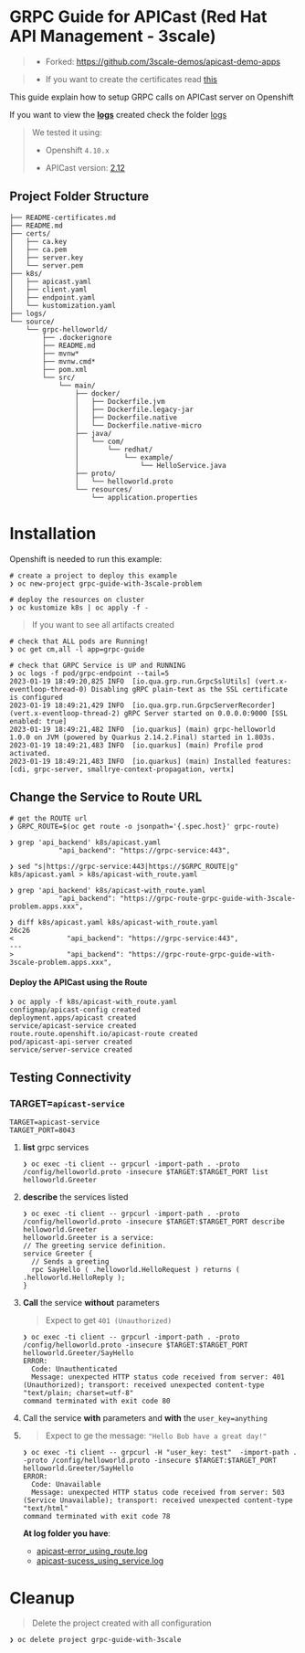 # GRPC Guide for APICast (Red Hat API Management - 3scale)

> * Forked: https://github.com/3scale-demos/apicast-demo-apps

> * If you want to create the certificates read [this](README-certificates.md)

This guide explain how to setup GRPC calls on APICast server on Openshift

If you want to view the **<u>logs</u>** created check the folder [logs](./logs/)

> We tested it using:
>
> * Openshift `4.10.x`
>
> * APICast version: [2.12](https://catalog.redhat.com/software/containers/3scale-amp2/apicast-gateway-rhel8/5df398c85a13466876712703?tag=1.21.0-74.1666687674&push_date=1666737470000)



## Project Folder Structure

```shell
├── README-certificates.md
├── README.md
├── certs/
│   ├── ca.key
│   ├── ca.pem
│   ├── server.key
│   └── server.pem
├── k8s/
│   ├── apicast.yaml
│   ├── client.yaml
│   ├── endpoint.yaml
│   └── kustomization.yaml
├── logs/
└── source/
    └── grpc-helloworld/
        ├── .dockerignore
        ├── README.md
        ├── mvnw*
        ├── mvnw.cmd*
        ├── pom.xml
        └── src/
            └── main/
                ├── docker/
                │   ├── Dockerfile.jvm
                │   ├── Dockerfile.legacy-jar
                │   ├── Dockerfile.native
                │   └── Dockerfile.native-micro
                ├── java/
                │   └── com/
                │       └── redhat/
                │           └── example/
                │               └── HelloService.java
                ├── proto/
                │   └── helloworld.proto
                └── resources/
                    └── application.properties
```



# Installation

Openshift is needed to run this example:

```shell
# create a project to deploy this example
❯ oc new-project grpc-guide-with-3scale-problem

# deploy the resources on cluster
❯ oc kustomize k8s | oc apply -f -
```

> If you want to see all artifacts created

```shell
# check that ALL pods are Running!
❯ oc get cm,all -l app=grpc-guide

# check that GRPC Service is UP and RUNNING
❯ oc logs -f pod/grpc-endpoint --tail=5
2023-01-19 18:49:20,825 INFO  [io.qua.grp.run.GrpcSslUtils] (vert.x-eventloop-thread-0) Disabling gRPC plain-text as the SSL certificate is configured
2023-01-19 18:49:21,429 INFO  [io.qua.grp.run.GrpcServerRecorder] (vert.x-eventloop-thread-2) gRPC Server started on 0.0.0.0:9000 [SSL enabled: true]
2023-01-19 18:49:21,482 INFO  [io.quarkus] (main) grpc-helloworld 1.0.0 on JVM (powered by Quarkus 2.14.2.Final) started in 1.803s. 
2023-01-19 18:49:21,483 INFO  [io.quarkus] (main) Profile prod activated. 
2023-01-19 18:49:21,483 INFO  [io.quarkus] (main) Installed features: [cdi, grpc-server, smallrye-context-propagation, vertx]
```

## Change the Service to Route URL

```shell
# get the ROUTE url
❯ GRPC_ROUTE=$(oc get route -o jsonpath='{.spec.host}' grpc-route)

❯ grep 'api_backend' k8s/apicast.yaml
            "api_backend": "https://grpc-service:443",

❯ sed "s|https://grpc-service:443|https://$GRPC_ROUTE|g" k8s/apicast.yaml > k8s/apicast-with_route.yaml

❯ grep 'api_backend' k8s/apicast-with_route.yaml
            "api_backend": "https://grpc-route-grpc-guide-with-3scale-problem.apps.xxx",

❯ diff k8s/apicast.yaml k8s/apicast-with_route.yaml
26c26
<             "api_backend": "https://grpc-service:443",
---
>             "api_backend": "https://grpc-route-grpc-guide-with-3scale-problem.apps.xxx",
```

#### Deploy the APICast using the Route

```shell
❯ oc apply -f k8s/apicast-with_route.yaml
configmap/apicast-config created
deployment.apps/apicast created
service/apicast-service created
route.route.openshift.io/apicast-route created
pod/apicast-api-server created
service/server-service created
```



## Testing Connectivity

### TARGET=`apicast-service`

```shell
TARGET=apicast-service
TARGET_PORT=8043
```


1. **list** grpc services

   ```shell
   ❯ oc exec -ti client -- grpcurl -import-path . -proto /config/helloworld.proto -insecure $TARGET:$TARGET_PORT list
   helloworld.Greeter
   ```

2. **describe** the services listed

   ```shell
   ❯ oc exec -ti client -- grpcurl -import-path . -proto /config/helloworld.proto -insecure $TARGET:$TARGET_PORT describe helloworld.Greeter
   helloworld.Greeter is a service:
   // The greeting service definition.
   service Greeter {
     // Sends a greeting
     rpc SayHello ( .helloworld.HelloRequest ) returns ( .helloworld.HelloReply );
   }
   ```

3. **Call** the service **without** parameters

   > Expect to get `401 (Unauthorized)`

   ```shell
   ❯ oc exec -ti client -- grpcurl -import-path . -proto /config/helloworld.proto -insecure $TARGET:$TARGET_PORT helloworld.Greeter/SayHello
   ERROR:
     Code: Unauthenticated
     Message: unexpected HTTP status code received from server: 401 (Unauthorized); transport: received unexpected content-type "text/plain; charset=utf-8"
   command terminated with exit code 80
   ```
   
4. Call the service **with** parameters and **with** the `user_key=anything`

5. > Expect to ge the message: `"Hello Bob have a great day!"`

   ```shell
   ❯ oc exec -ti client -- grpcurl -H "user_key: test"  -import-path . -proto /config/helloworld.proto -insecure $TARGET:$TARGET_PORT helloworld.Greeter/SayHello
   ERROR:
     Code: Unavailable
     Message: unexpected HTTP status code received from server: 503 (Service Unavailable); transport: received unexpected content-type "text/html"
   command terminated with exit code 78
   ```


   **At log folder you have**:

   * [apicast-error_using_route.log](logs/apicast-error_using_route.log)
   * [apicast-sucess_using_service.log](logs/apicast-sucess_using_service.log)




# Cleanup

> Delete the project created with all configuration

```shell
❯ oc delete project grpc-guide-with-3scale
```

